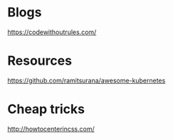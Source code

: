 # Blogs
https://codewithoutrules.com/

# Resources
https://github.com/ramitsurana/awesome-kubernetes

# Cheap tricks
http://howtocenterincss.com/


